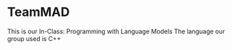 # TeamMAD
This is our In-Class: Programming with Language Models
The language our group used is C++
